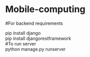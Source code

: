 # Mobile-computing  
#For backend requirements  

pip install django  
pip install djangorestframework  
#To run server  
python manage.py runserver 
